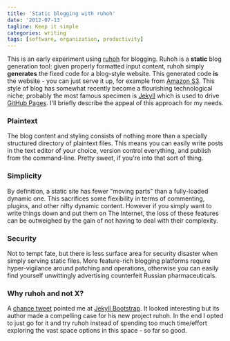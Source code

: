 ```yaml
---
title: 'Static blogging with ruhoh'
date: '2012-07-13'
tagline: Keep it simple
categories: writing
tags: [software, organization, productivity]
---
```


This is an early experiment using [ruhoh](http://ruhoh.com) for
blogging.  Ruhoh is a **static** blog generation tool: given properly
formatted input content, ruhoh simply **generates** the fixed code for a
blog-style website.  This generated code **is** the website - you can
just serve it up, for example from
[Amazon S3](http://aws.typepad.com/aws/2011/02/host-your-static-website-on-amazon-s3.html).
This style of blog has somewhat recently become a flourishing
technological niche; probably the most famous specimen is
[Jekyll](https://github.com/mojombo/jekyll/) which is used to drive
[GitHub Pages](http://pages.github.com/).  I'll briefly describe the
appeal of this approach for my needs.

### Plaintext

The blog content and styling consists of nothing more than a specially
structured directory of plaintext files.  This means you can easily
write posts in the text editor of your choice, version control
everything, and publish from the command-line.  Pretty sweet, if
you're into that sort of thing.

### Simplicity

By definition, a static site has fewer "moving parts" than a
fully-loaded dynamic one.  This sacrifices some flexibility in terms
of commenting, plugins, and other nifty dynamic content.  However if
you simply want to write things down and put them on The Internet, the
loss of these features can be outweighed by the gain of not having to
deal with their complexity.

### Security 

Not to tempt fate, but there is less surface area for security
disaster when simply serving static files.  More feature-rich blogging
platforms require hyper-vigilance around patching and operations,
otherwise you can easily find yourself unwittingly advertising
counterfeit Russian pharmaceuticals.

### Why ruhoh and not X?

A
[chance tweet](http://twitter.com/chlalanne/status/220442853241925632)
pointed me at [Jekyll Bootstrap](http://jekyllbootstrap.com/).  It
looked interesting but its author made a compelling case for his new
project ruhoh.  In the end I opted to just go for it and try ruhoh
instead of spending too much time/effort exploring the vast space
options in this space - so far so good.
